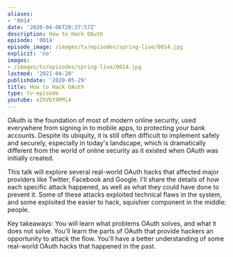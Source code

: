 ```yaml
---
aliases:
- '0014'
date: '2020-04-06T20:37:57Z'
description: How to Hack OAuth
episode: '0014'
episode_image: /images/tv/episodes/spring-live/0014.jpg
explicit: 'no'
images:
- /images/tv/episodes/spring-live/0014.jpg
lastmod: '2021-04-20'
publishdate: '2020-05-29'
title: How to Hack OAuth
type: tv-episode
youtube: xZhVbt9PMi4
---
```


OAuth is the foundation of most of modern online security, used everywhere from signing in to mobile apps, to protecting your bank accounts. Despite its ubiquity, it is still often difficult to implement safely and securely, especially in today's landscape, which is dramatically different from the world of online security as it existed when OAuth was initially created. 

This talk will explore several real-world OAuth hacks that affected major providers like Twitter, Facebook and Google. I'll share the details of how each specific attack happened, as well as what they could have done to prevent it. Some of these attacks exploited technical flaws in the system, and some exploited the easier to hack, squishier component in the middle: people.

Key takeaways:
You will learn what problems OAuth solves, and what it does not solve.
You'll learn the parts of OAuth that provide hackers an opportunity to attack the flow.
You'll have a better understanding of some real-world OAuth hacks that happened in the past.